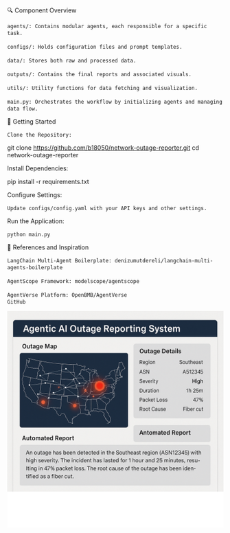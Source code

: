 🔍 Component Overview

    agents/: Contains modular agents, each responsible for a specific task.

    configs/: Holds configuration files and prompt templates.

    data/: Stores both raw and processed data.

    outputs/: Contains the final reports and associated visuals.

    utils/: Utility functions for data fetching and visualization.

    main.py: Orchestrates the workflow by initializing agents and managing data flow.

🚀 Getting Started

    Clone the Repository:

git clone https://github.com/b18050/network-outage-reporter.git
cd network-outage-reporter

Install Dependencies:

pip install -r requirements.txt

Configure Settings:

    Update configs/config.yaml with your API keys and other settings.

Run the Application:

    python main.py

🧠 References and Inspiration

    LangChain Multi-Agent Boilerplate: denizumutdereli/langchain-multi-agents-boilerplate

    AgentScope Framework: modelscope/agentscope

    AgentVerse Platform: OpenBMB/AgentVerse
    GitHub

![Dashboard Demo](image.png)

